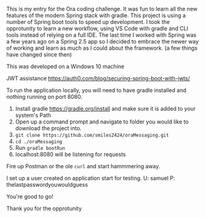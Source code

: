 This is my entry for the Ora coding challenge. It was fun to learn all the new features of the
modern Spring stack with gradle. This project is using a number of Spring boot tools
to speed up development. I took the opprotunity to learn a new workflow, using VS Code with gradle
and CLI tools instead of relying on a full IDE. The last time I worked with Spring was a few years
ago on a Spring 2.5 app so I decided to embrace the newer way of working and learn as much as I could
about the framework. (a few things have changed since then)

This was developed on a Windows 10 machine

JWT assistance https://auth0.com/blog/securing-spring-boot-with-jwts/

To run the application locally, you will need to have gradle installed and 
nothing running on port 8080.

1. Install gradle https://gradle.org/install and make sure it is added to your system's Path
2. Open up a command prompt and navigate to folder you would like to download the project into.
2. `git clone https://github.com/smiles2424/oraMessaging.git`
3. `cd ./oraMessaging`
3. Run `gradle bootRun`
4. localhost:8080 will be listening for requests

Fire up Postman or the ole `curl` and start hammmering away.

I set up a user created on application start for testing. 
U: samuel
P: thelastpasswordyouwouldguess

You're good to go!

Thank you for the opprotunity
